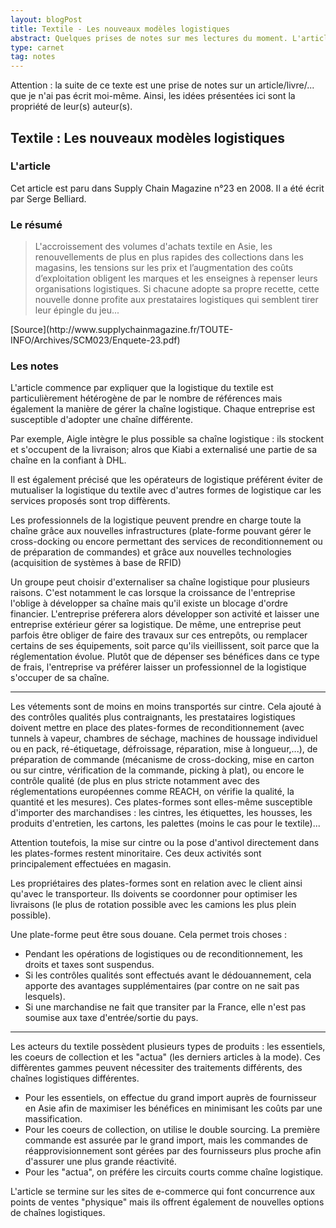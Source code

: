 ```yaml
---
layout: blogPost
title: Textile - Les nouveaux modèles logistiques 
abstract: Quelques prises de notes sur mes lectures du moment. L'article décrit la logistique du textile. Elle s'avère relativement hétérogène puisqu'il n'y a pas qu'une seule chaîne mais plusieurs (dépendant de certains critères expliqués dans l'article). De plus, on voit plus clairement à quels niveaux elle se montre différente de la chaîne logistique de la grande distribution. 
type: carnet
tag: notes
---
```


Attention &#58; la suite de ce texte est une prise de notes sur un article/livre/... que je n'ai pas écrit moi-même. Ainsi, les idées présentées ici sont la propriété de leur(s) auteur(s).

## Textile : Les nouveaux modèles logistiques

### L'article

Cet article est paru dans Supply Chain Magazine n°23 en 2008. Il a été écrit par Serge Belliard.


### Le résumé

<blockquote cite="http://www.supplychainmagazine.fr/TOUTE-INFO/Archives/SCM023/Enquete-23.pdf">

<p>
L'accroissement des volumes d'achats textile en Asie, les renouvellements de plus en plus rapides des collections dans les magasins, les 
tensions sur les prix et l’augmentation des coûts d’exploitation obligent les marques et les enseignes à repenser leurs organisations
logistiques. Si chacune adopte sa propre recette, cette nouvelle donne profite aux prestataires logistiques qui semblent tirer leur épingle 
du jeu... 
</p>

</blockquote>
[Source](http://www.supplychainmagazine.fr/TOUTE-INFO/Archives/SCM023/Enquete-23.pdf)

### Les notes

L'article commence par expliquer que la logistique du textile est particulièrement hétérogène de par le nombre de références mais également
la manière de gérer la chaîne logistique. Chaque entreprise est susceptible d'adopter une chaîne différente.

Par exemple, Aigle intègre le plus possible sa chaîne logistique : ils stockent et s'occupent de la livraison; alros que Kiabi a externalisé 
une partie de sa chaîne en la confiant à DHL.

Il est également précisé que les opérateurs de logistique préférent éviter de mutualiser la logistique du textile avec d'autres formes de 
logistique car les services proposés sont trop diffèrents.

Les professionnels de la logistique peuvent prendre en charge toute la chaîne grâce aux nouvelles infrastructures (plate-forme pouvant gérer 
le cross-docking ou encore permettant des services de reconditionnement ou de préparation de commandes) et grâce aux nouvelles technologies 
(acquisition de systèmes à base de RFID)

Un groupe peut choisir d'externaliser sa chaîne logistique pour plusieurs raisons. C'est notamment le cas lorsque la croissance de l'entreprise 
l'oblige à développer sa chaîne mais qu'il existe un blocage d'ordre financier. L'entreprise préferera alors développer son activité et laisser 
une entreprise extérieur gérer sa logistique. De même, une entreprise peut parfois être obliger de faire des travaux sur ces entrepôts, ou 
remplacer certains de ses équipements, soit parce qu'ils vieillissent, soit parce que la réglementation évolue. Plutôt que de dépenser ses 
bénéfices dans ce type de frais, l'entreprise va préférer laisser un professionnel de la logistique s'occuper de sa chaîne.

--------------------------------------------------

Les vétements sont de moins en moins transportés sur cintre. Cela ajouté à des contrôles qualités plus contraignants, les prestataires logistiques 
doivent mettre en place des plates-formes de reconditionnement (avec tunnels à vapeur, chambres de séchage, machines de houssage individuel ou 
en pack, ré-étiquetage, défroissage, réparation, mise à longueur,...), de préparation de commande (mécanisme de cross-docking, mise en carton ou 
sur cintre, vérification de la commande, picking à plat), ou encore le contrôle qualité (de plus en plus stricte notamment avec des réglementations 
européennes comme REACH, on vérifie la qualité, la quantité et les mesures). Ces plates-formes sont elles-même susceptible d'importer des 
marchandises : les cintres, les étiquettes, les housses, les produits d'entretien, les cartons, les palettes (moins le cas pour le textile)...

Attention toutefois, la mise sur cintre ou la pose d'antivol directement dans les plates-formes restent minoritaire. Ces deux activités sont 
principalement effectuées en magasin.

Les propriétaires des plates-formes sont en relation avec le client ainsi qu'avec le transporteur. Ils doivents se coordonner pour optimiser les 
livraisons (le plus de rotation possible avec les camions les plus plein possible).

Une plate-forme peut être sous douane. Cela permet trois choses :
- Pendant les opérations de logistiques ou de reconditionnement, les droits et taxes sont suspendus.
- Si les contrôles qualités sont effectués avant le dédouannement, cela apporte des avantages supplémentaires (par contre on ne sait pas lesquels).
- Si une marchandise ne fait que transiter par la France, elle n'est pas soumise aux taxe d'entrée/sortie du pays.

--------------------------------------------------

Les acteurs du textile possèdent plusieurs types de produits : les essentiels, les coeurs de collection et les "actua" (les derniers articles à 
la mode). Ces diffèrentes gammes peuvent nécessiter des traitements différents, des chaînes logistiques différentes.

- Pour les essentiels, on effectue du grand import auprès de fournisseur en Asie afin de maximiser les bénéfices en minimisant les coûts 
par une massification. 
- Pour les coeurs de collection, on utilise le double sourcing. La première commande est assurée par le grand import, mais les commandes de 
réapprovisionnement sont gérées par des fournisseurs plus proche afin d'assurer une plus grande réactivité.
- Pour les "actua", on préfére les circuits courts comme chaîne logistique.


L'article se termine sur les sites de e-commerce qui font concurrence aux points de ventes "physique" mais ils offrent également de nouvelles 
options de chaînes logistiques.















